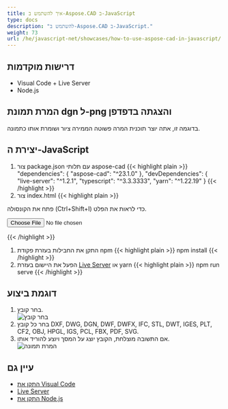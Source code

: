 ```yaml
---
title: איך להשתמש ב-Aspose.CAD ב-JavaScript
type: docs
description: "להשתמש ב-Aspose.CAD ב-JavaScript."
weight: 73
url: /he/javascript-net/showcases/how-to-use-aspose-cad-in-javascript/
---
```


## דרישות מוקדמות
- Visual Code + Live Server
- Node.js

## המרת תמונת dgn ל-png והצגתה בדפדפן

בדוגמה זו, אתה יוצר תוכנית המרה פשוטה הממירה ציור ושומרת אותו כתמונה.

## יצירת ה-JavaScript

1. צור package.json עם תלותי aspose-cad
{{< highlight plain >}}
"dependencies": {
    "aspose-cad": "^23.1.0"
  },
 "devDependencies": {
    "live-server": "^1.2.1",
    "typescript": "^3.3.3333",
    "yarn": "^1.22.19"
  }
{{< /highlight >}}
1. צור index.html
{{< highlight plain >}}
<!DOCTYPE html>
פתח את הקונסולה (Ctrl+Shift+I) כדי לראות את הפלט.

<script src="./node_modules/aspose-cad/dotnet.js"></script>
<script type="module" src="./node_modules/aspose-cad/es2015/index-js.js"></script>

<body>
	<input id="file" type="file">
	<img id="image" />
</body>

<script>
window.onload = async function () {
	document.querySelector('input').addEventListener('change', function() {
      var reader = new FileReader();
      reader.onload = function() {
      
          var arrayBuffer = this.result;
          var array = new Uint8Array(arrayBuffer);
          
		  //GET_FILE_FORMAT
		  fileFormat = Aspose.CAD.Image.getFileFormat(array);
          console.log(fileFormat);
		  
		  // LOAD
		  file = Aspose.CAD.Image.load(array);
          console.log(file);
		  
		  // SAVE
		  exportedFilePromise = Aspose.CAD.Image.save(array, new Aspose.CAD.PngOptions());
		  exportedFilePromise.then(exportedFile => {
			console.log(exportedFile);
			
			var urlCreator = window.URL || window.webkitURL;
			var blob = new Blob([exportedFile], { type: 'application/octet-stream' });
            var imageUrl = urlCreator.createObjectURL(blob);
            document.querySelector("#image").src = imageUrl;
		  });
      }
	  
      reader.readAsArrayBuffer(this.files[0]);
    }, 
	false);
};
</script>
{{< /highlight >}}

1. התקן את החבילות בעזרת פקודת npm
{{< highlight plain >}}
npm install
{{< /highlight >}}
1. הפעל את היישום בעזרת [Live Server](https://marketplace.visualstudio.com/items?itemName=ritwickdey.LiveServer/) או yarn
{{< highlight plain >}}
npm run serve
{{< /highlight >}}

## דוגמת ביצוע

1. בחר קובץ.<br>
![בחר קובץ](/_assets/javascript-net/javascript-net/choose-file.png)<br>
1. בחר כל קובץ DXF, DWG, DGN, DWF, DWFX, IFC, STL, DWT, IGES, PLT, CF2, OBJ, HPGL, IGS, PCL, FBX, PDF, SVG.
1. אם התשובה מוצלחת, הקובץ יוצג על המסך ויוצע להוריד אותו.<br>
![המרת תמונה](/_assets/javascript-net/javascript-net/convert-image.png)<br>
## עיין גם

- [התקן את Visual Code](https://code.visualstudio.com/)
- [Live Server](https://marketplace.visualstudio.com/items?itemName=ritwickdey.LiveServer/)
- [התקן את Node.js](https://nodejs.org/en/)
